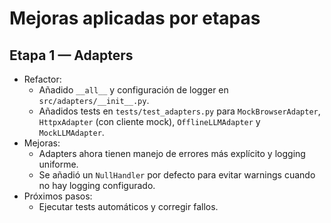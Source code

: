 # Mejoras aplicadas por etapas

## Etapa 1 — Adapters

- Refactor:
  - Añadido `__all__` y configuración de logger en `src/adapters/__init__.py`.
  - Añadidos tests en `tests/test_adapters.py` para `MockBrowserAdapter`, `HttpxAdapter` (con cliente mock), `OfflineLLMAdapter` y `MockLLMAdapter`.
- Mejoras:
  - Adapters ahora tienen manejo de errores más explícito y logging uniforme.
  - Se añadió un `NullHandler` por defecto para evitar warnings cuando no hay logging configurado.
- Próximos pasos:
  - Ejecutar tests automáticos y corregir fallos.

